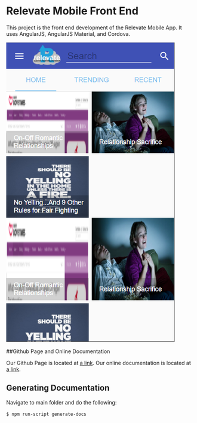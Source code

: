 ﻿
# Relevate Mobile Front End

This project is the front end development of the Relevate Mobile App.
It uses AngularJS, AngularJS Material, and Cordova.

![Home ScreenShot](https://github.com/Relevate-Kansas-State-CS/relevate-mobile/blob/master/relevate-mobile-app/relevate-mobile-front-end/www/images/StartCapture.PNG)

##Github Page and Online Documentation

Our Github Page is located at [a link](https://github.com/Relevate-Kansas-State-CS/relevate-mobile).
Our online documentation is located at [a link](https://relevate-kansas-state-cs.github.io/relevate-mobile/index.html).

## Generating Documentation
Navigate to main folder and do the following:

```bash
$ npm run-script generate-docs
```